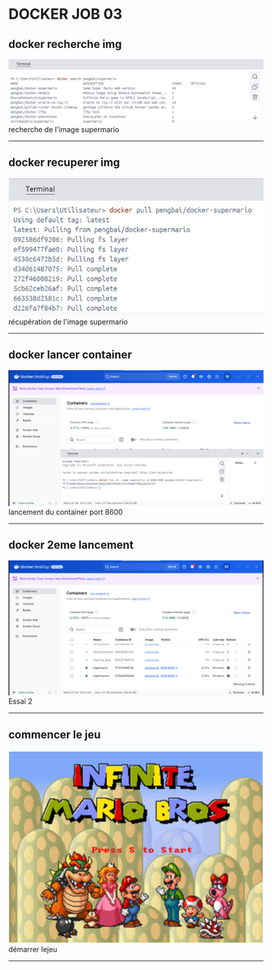 # DOCKER JOB 03

## docker recherche img
![terminal docker](images/chercherimgmario.png)
recherche de l'image supermario

---
## docker recuperer img
![docker pull](images/recuperersupermario.png)
récupération de l'image supermario

---

## docker lancer container
![docker lancement](images/containerport8600.png)
lancement du container port 8600

---

## docker 2eme lancement
![docker 2eme](images/2lancement.png)
Essai 2

---
## commencer le jeu 
![docker début jeu mario](images/commencerlejeu.png)
démarrer lejeu  

---
